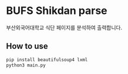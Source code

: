 # BUFS Shikdan parse
부산외국어대학교 식단 페이지를 분석하여 출력합니다.

## How to use
```sh
pip install beautifulsoup4 lxml
python3 main.py
```